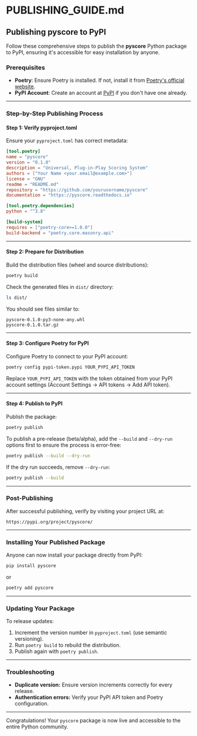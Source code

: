 # PUBLISHING_GUIDE.md

## Publishing pyscore to PyPI

Follow these comprehensive steps to publish the **pyscore** Python package to PyPI, ensuring it's accessible for easy installation by anyone.

### Prerequisites

- **Poetry**: Ensure Poetry is installed. If not, install it from [Poetry's official website](https://python-poetry.org/docs/#installation).
- **PyPI Account**: Create an account at [PyPI](https://pypi.org/) if you don't have one already.

--- 

### Step-by-Step Publishing Process

#### Step 1: Verify pyproject.toml
Ensure your `pyproject.toml` has correct metadata:

```toml
[tool.poetry]
name = "pyscore"
version = "0.1.0"
description = "Universal, Plug-in-Play Scoring System"
authors = ["Your Name <your.email@example.com>"]
license = "GNU"
readme = "README.md"
repository = "https://github.com/yourusername/pyscore"
documentation = "https://pyscore.readthedocs.io"

[tool.poetry.dependencies]
python = "^3.8"

[build-system]
requires = ["poetry-core>=1.0.0"]
build-backend = "poetry.core.masonry.api"
```

---

#### Step 2: Prepare for Distribution

Build the distribution files (wheel and source distributions):

```bash
poetry build
```

Check the generated files in `dist/` directory:

```bash
ls dist/
```

You should see files similar to:

```
pyscore-0.1.0-py3-none-any.whl
pyscore-0.1.0.tar.gz
```

---

#### Step 3: Configure Poetry for PyPI

Configure Poetry to connect to your PyPI account:

```bash
poetry config pypi-token.pypi YOUR_PYPI_API_TOKEN
```

Replace `YOUR_PYPI_API_TOKEN` with the token obtained from your PyPI account settings (Account Settings → API tokens → Add API token).

---

#### Step 4: Publish to PyPI

Publish the package:

```bash
poetry publish
```

To publish a pre-release (beta/alpha), add the `--build` and `--dry-run` options first to ensure the process is error-free:

```bash
poetry publish --build --dry-run
```

If the dry run succeeds, remove `--dry-run`:

```bash
poetry publish --build
```

---

### Post-Publishing

After successful publishing, verify by visiting your project URL at:

```
https://pypi.org/project/pyscore/
```

---

### Installing Your Published Package

Anyone can now install your package directly from PyPI:

```bash
pip install pyscore
```

or

```bash
poetry add pyscore
```

---

### Updating Your Package

To release updates:

1. Increment the version number in `pyproject.toml` (use semantic versioning).
2. Run `poetry build` to rebuild the distribution.
3. Publish again with `poetry publish`.

---

### Troubleshooting

- **Duplicate version:** Ensure version increments correctly for every release.
- **Authentication errors:** Verify your PyPI API token and Poetry configuration.

---

Congratulations! Your `pyscore` package is now live and accessible to the entire Python community.